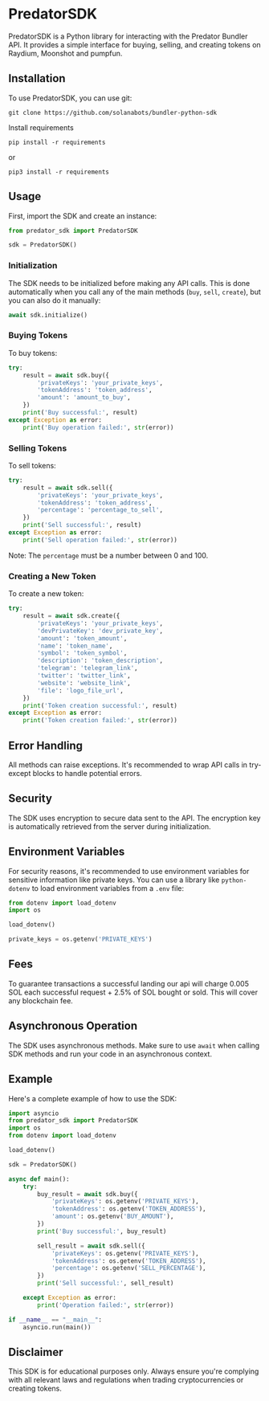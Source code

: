 # PredatorSDK

PredatorSDK is a Python library for interacting with the Predator Bundler API. It provides a simple interface for buying, selling, and creating tokens on Raydium, Moonshot and pumpfun.

## Installation

To use PredatorSDK, you can use git:

```
git clone https://github.com/solanabots/bundler-python-sdk
```

Install requirements

```
pip install -r requirements 
```
or 
```
pip3 install -r requirements 
```
## Usage

First, import the SDK and create an instance:

```python
from predator_sdk import PredatorSDK

sdk = PredatorSDK()
```

### Initialization

The SDK needs to be initialized before making any API calls. This is done automatically when you call any of the main methods (`buy`, `sell`, `create`), but you can also do it manually:

```python
await sdk.initialize()
```

### Buying Tokens

To buy tokens:

```python
try:
    result = await sdk.buy({
        'privateKeys': 'your_private_keys',
        'tokenAddress': 'token_address',
        'amount': 'amount_to_buy',
    })
    print('Buy successful:', result)
except Exception as error:
    print('Buy operation failed:', str(error))
```

### Selling Tokens

To sell tokens:

```python
try:
    result = await sdk.sell({
        'privateKeys': 'your_private_keys',
        'tokenAddress': 'token_address',
        'percentage': 'percentage_to_sell',
    })
    print('Sell successful:', result)
except Exception as error:
    print('Sell operation failed:', str(error))
```

Note: The `percentage` must be a number between 0 and 100.

### Creating a New Token

To create a new token:

```python
try:
    result = await sdk.create({
        'privateKeys': 'your_private_keys',
        'devPrivateKey': 'dev_private_key',
        'amount': 'token_amount',
        'name': 'token_name',
        'symbol': 'token_symbol',
        'description': 'token_description',
        'telegram': 'telegram_link',
        'twitter': 'twitter_link',
        'website': 'website_link',
        'file': 'logo_file_url',
    })
    print('Token creation successful:', result)
except Exception as error:
    print('Token creation failed:', str(error))
```

## Error Handling

All methods can raise exceptions. It's recommended to wrap API calls in try-except blocks to handle potential errors.

## Security

The SDK uses encryption to secure data sent to the API. The encryption key is automatically retrieved from the server during initialization.

## Environment Variables

For security reasons, it's recommended to use environment variables for sensitive information like private keys. You can use a library like `python-dotenv` to load environment variables from a `.env` file:

```python
from dotenv import load_dotenv
import os

load_dotenv()

private_keys = os.getenv('PRIVATE_KEYS')
```
## Fees

To guarantee transactions a successful landing our api will charge 0.005 SOL each successful request + 2.5% of SOL bought or sold. This will cover any blockchain fee.

## Asynchronous Operation

The SDK uses asynchronous methods. Make sure to use `await` when calling SDK methods and run your code in an asynchronous context.

## Example

Here's a complete example of how to use the SDK:

```python
import asyncio
from predator_sdk import PredatorSDK
import os
from dotenv import load_dotenv

load_dotenv()

sdk = PredatorSDK()

async def main():
    try:
        buy_result = await sdk.buy({
            'privateKeys': os.getenv('PRIVATE_KEYS'),
            'tokenAddress': os.getenv('TOKEN_ADDRESS'),
            'amount': os.getenv('BUY_AMOUNT'),
        })
        print('Buy successful:', buy_result)

        sell_result = await sdk.sell({
            'privateKeys': os.getenv('PRIVATE_KEYS'),
            'tokenAddress': os.getenv('TOKEN_ADDRESS'),
            'percentage': os.getenv('SELL_PERCENTAGE'),
        })
        print('Sell successful:', sell_result)

    except Exception as error:
        print('Operation failed:', str(error))

if __name__ == "__main__":
    asyncio.run(main())
```

## Disclaimer

This SDK is for educational purposes only. Always ensure you're complying with all relevant laws and regulations when trading cryptocurrencies or creating tokens.
